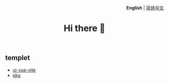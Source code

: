 <p align='right'>
  <b>English</b> | <a href="./README.zh-CN.md">简体中文</a>
</p>

<h1 align='center'>Hi there 👋</h1>

<br>

## templet
- [ui-vue-vite](https://github.com/templetor/ui-vue-vite)
- [pkg](https://github.com/templetor/pkg)
